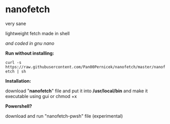 # nanofetch
very sane 

lightweight fetch made in shell

*and coded in gnu nano*

__Run without installing:__

```curl -s https://raw.githubusercontent.com/Pan00Pernicek/nanofetch/master/nanofetch | sh```

__Installation:__

download "**nanofetch**" file and put it into **/usr/local/bin** and make it executable using gui or chmod +x

__Powershell?__

download and run "nanofetch-pwsh" file (experimental)
